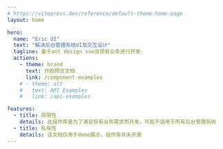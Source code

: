 ```yaml
---
# https://vitepress.dev/reference/default-theme-home-page
layout: home

hero:
  name: "Eric UI"
  text: "解决后台管理系统UI及交互设计"
  tagline: 基于ant design vue及现有业务进行开发
  actions:
    - theme: brand
      text: 开始预览文档
      link: /component-examples
    # - theme: alt
    #   text: API Examples
    #   link: /api-examples

features:
  - title: 局限性
    details: 此组件库是为了满足现有业务需求而开发，可能不适用于所有后台管理系统
  - title: 私有性
    details: 该文档仅用于demo展示，组件库并未开源
---
```



